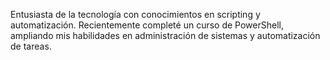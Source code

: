 Entusiasta de la tecnología con conocimientos en scripting y automatización. Recientemente completé un curso de PowerShell, ampliando mis habilidades en administración de sistemas y automatización de tareas.

